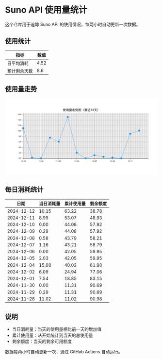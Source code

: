 # Suno API 使用量统计

这个仓库用于追踪 Suno API 的使用情况，每两小时自动更新一次数据。

## 使用统计


| 指标 | 数值 |
|------|------|
| 日平均消耗 | 4.52 |
| 预计剩余天数 | 8.6 |


## 使用量走势
![使用量走势图](assets/trend.svg)
## 每日消耗统计

| 日期 | 当日消耗量 | 累计使用量 | 剩余额度 |
|------|------------|------------|-----------|
| 2024-12-12 | 10.15 | 63.22 | 38.78 |
| 2024-12-11 | 8.99 | 53.07 | 48.93 |
| 2024-12-10 | 0.00 | 44.08 | 57.92 |
| 2024-12-09 | 0.29 | 44.08 | 57.92 |
| 2024-12-08 | 0.58 | 43.79 | 58.21 |
| 2024-12-07 | 1.16 | 43.21 | 58.79 |
| 2024-12-06 | 0.00 | 42.05 | 59.95 |
| 2024-12-05 | 2.03 | 42.05 | 59.95 |
| 2024-12-04 | 15.08 | 40.02 | 61.98 |
| 2024-12-02 | 6.09 | 24.94 | 77.06 |
| 2024-12-01 | 7.54 | 18.85 | 83.15 |
| 2024-11-30 | 0.00 | 11.31 | 90.69 |
| 2024-11-29 | 0.29 | 11.31 | 90.69 |
| 2024-11-28 | 11.02 | 11.02 | 90.98 |

## 说明

- 当日消耗量：当天的使用量相比前一天的增加值
- 累计使用量：从开始统计到当天的总使用量
- 剩余额度：当天的剩余可用额度

数据每两小时自动更新一次，通过 GitHub Actions 自动运行。